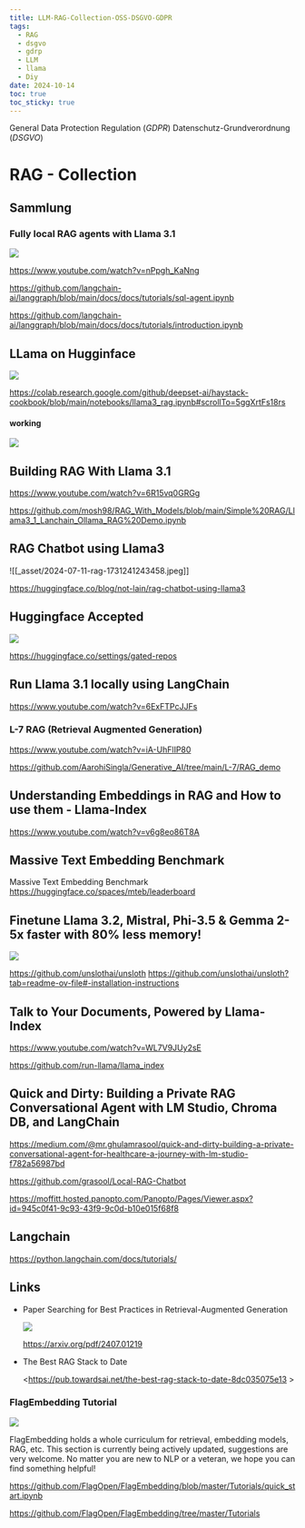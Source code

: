 ```yaml
---
title: LLM-RAG-Collection-OSS-DSGVO-GDPR
tags:
  - RAG
  - dsgvo
  - gdrp
  - LLM
  - llama
  - Diy
date: 2024-10-14
toc: true
toc_sticky: true
---
```


General Data Protection Regulation (_GDPR_)
Datenschutz-Grundverordnung (_DSGVO_)

# RAG - Collection

## Sammlung

### Fully local RAG agents with Llama 3.1

![](../_asset/2024-10-14-RAG-20241229153757.jpg)


https://www.youtube.com/watch?v=nPpgh_KaNng

<https://github.com/langchain-ai/langgraph/blob/main/docs/docs/tutorials/sql-agent.ipynb>

<https://github.com/langchain-ai/langgraph/blob/main/docs/docs/tutorials/introduction.ipynb>


## LLama on Hugginface 


![](../_asset/2024-10-14-RAG-20241229151544.jpg)

https://colab.research.google.com/github/deepset-ai/haystack-cookbook/blob/main/notebooks/llama3_rag.ipynb#scrollTo=5ggXrtFs18rs

#### working

![](_asset/2024-07-11-rag-1731241243426.jpeg)



## Building RAG With Llama 3.1


https://www.youtube.com/watch?v=6R15vq0GRGg

https://github.com/mosh98/RAG_With_Models/blob/main/Simple%20RAG/Llama3_1_Lanchain_Ollama_RAG%20Demo.ipynb


## RAG Chatbot using Llama3

![[_asset/2024-07-11-rag-1731241243458.jpeg]]

<https://huggingface.co/blog/not-lain/rag-chatbot-using-llama3>


## Huggingface Accepted 

![](../_asset/2024-10-14-RAG-20241229152623.jpg)

https://huggingface.co/settings/gated-repos



## Run Llama 3.1 locally using LangChain

https://www.youtube.com/watch?v=6ExFTPcJJFs

### L-7 RAG (Retrieval Augmented Generation)
https://www.youtube.com/watch?v=iA-UhFlIP80

https://github.com/AarohiSingla/Generative_AI/tree/main/L-7/RAG_demo


## Understanding Embeddings in RAG and How to use them - Llama-Index

<https://www.youtube.com/watch?v=v6g8eo86T8A>



## Massive Text Embedding Benchmark
Massive Text Embedding Benchmark
<https://huggingface.co/spaces/mteb/leaderboard>


## Finetune Llama 3.2, Mistral, Phi-3.5 & Gemma 2-5x faster with 80% less memory!



![](../_asset/2024-10-14-RAG-20241229152720.jpg)

https://github.com/unslothai/unsloth
https://github.com/unslothai/unsloth?tab=readme-ov-file#-installation-instructions


## Talk to Your Documents, Powered by Llama-Index

<https://www.youtube.com/watch?v=WL7V9JUy2sE>

<https://github.com/run-llama/llama_index>

## Quick and Dirty: Building a Private RAG Conversational Agent with LM Studio, Chroma DB, and LangChain

<https://medium.com/@mr.ghulamrasool/quick-and-dirty-building-a-private-conversational-agent-for-healthcare-a-journey-with-lm-studio-f782a56987bd>

<https://github.com/grasool/Local-RAG-Chatbot>

<https://moffitt.hosted.panopto.com/Panopto/Pages/Viewer.aspx?id=945c0f41-9c93-43f9-9c0d-b10e015f68f8>


## Langchain

<https://python.langchain.com/docs/tutorials/>

## Links


- Paper Searching for Best Practices in Retrieval-Augmented Generation 
  
  ![](../_asset/2024-10-14-RAG-20241229152856.jpg)


  <https://arxiv.org/pdf/2407.01219> 

- The Best RAG Stack to Date 
  
  <https://pub.towardsai.net/the-best-rag-stack-to-date-8dc035075e13 >
### FlagEmbedding Tutorial

![](../_asset/2024-10-14-RAG-20241229153123.jpg)

FlagEmbedding holds a whole curriculum for retrieval, embedding models, RAG, etc. This section is currently being actively updated, suggestions are very welcome. No matter you are new to NLP or a veteran, we hope you can find something helpful!

https://github.com/FlagOpen/FlagEmbedding/blob/master/Tutorials/quick_start.ipynb

<https://github.com/FlagOpen/FlagEmbedding/tree/master/Tutorials>
